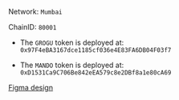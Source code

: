 Network: `Mumbai`

ChainID: `80001`

- The `GROGU` token is deployed at: `0x97F4eBA3167dce1185cf036e4E83FA6DB04F03f7`

- The `MANDO` token is deployed at: `0xD1531Ca9C706Be842eEA579c8e2DBf8a1e80cA69`


[Figma design](https://www.figma.com/file/NDH9WJ3VJdAATvTgSgtgkM/Swapwars?node-id=0%3A1)